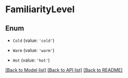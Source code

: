 # FamiliarityLevel


## Enum

* `Cold` (value: `'cold'`)

* `Warm` (value: `'warm'`)

* `Hot` (value: `'hot'`)

[[Back to Model list]](../README.md#documentation-for-models) [[Back to API list]](../README.md#documentation-for-api-endpoints) [[Back to README]](../README.md)
